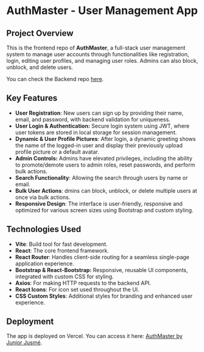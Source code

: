 # AuthMaster - User Management App

## Project Overview

This is the frontend repo of **AuthMaster**, a full-stack user management system to manage user accounts through functionalities like registration, login, editing user profiles, and managing user roles. Admins can also block, unblock, and delete users.

You can check the Backend repo [here](https://github.com/JusmeJr93/user-management-backend).

## Key Features

- **User Registration**: New users can sign up by providing their name, email, and password, with backend validation for uniqueness.
- **User Login & Authentication:** Secure login system using JWT, where user tokens are stored in local storage for session management.
- **Dynamic & User Profile Pictures**: After login, a dynamic greeting shows the name of the logged-in user and display their previously upload profile picture or a default avatar.
- **Admin Controls:** Admins have elevated privileges, including the ability to promote/demote users to admin roles, reset passwords, and perform bulk actions.
- **Search Functionality**: Allowing the search through users by name or email.
- **Bulk User Actions**: dmins can block, unblock, or delete multiple users at once via bulk actions.
- **Responsive Design**: The interface is user-friendly, responsive and optimized for various screen sizes using Bootstrap and custom styling.

## Technologies Used

- **Vite**: Build tool for fast development.
- **React**: The core frontend framework.
- **React Router**: Handles client-side routing for a seamless single-page application experience.
- **Bootstrap & React-Bootstrap:** Responsive, reusable UI components, integrated with custom CSS for styling.
- **Axios**: For making HTTP requests to the backend API.
- **React Icons**: For icon set used throughout the UI.
- **CSS Custom Styles**: Additional styles for branding and enhanced user experience.

## Deployment

The app is deployed on Vercel. You can access it here: [AuthMaster by Junior Jusmé](https://authmaster-user-management.vercel.app/).

